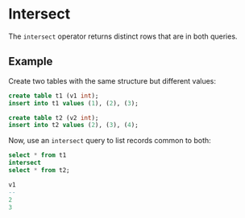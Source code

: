 # Intersect

The `intersect` operator returns distinct rows that are in both queries.

## Example

Create two tables with the same structure but different values:
```sql
create table t1 (v1 int);
insert into t1 values (1), (2), (3);

create table t2 (v2 int);
insert into t2 values (2), (3), (4);
```

Now, use an `intersect` query to list records common to both:
```sql
select * from t1
intersect
select * from t2;

v1
--
2
3
```